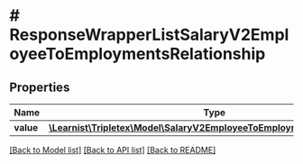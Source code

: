 # # ResponseWrapperListSalaryV2EmployeeToEmploymentsRelationship

## Properties

Name | Type | Description | Notes
------------ | ------------- | ------------- | -------------
**value** | [**\Learnist\Tripletex\Model\SalaryV2EmployeeToEmploymentsRelationship[]**](SalaryV2EmployeeToEmploymentsRelationship.md) |  | [optional]

[[Back to Model list]](../../README.md#models) [[Back to API list]](../../README.md#endpoints) [[Back to README]](../../README.md)
